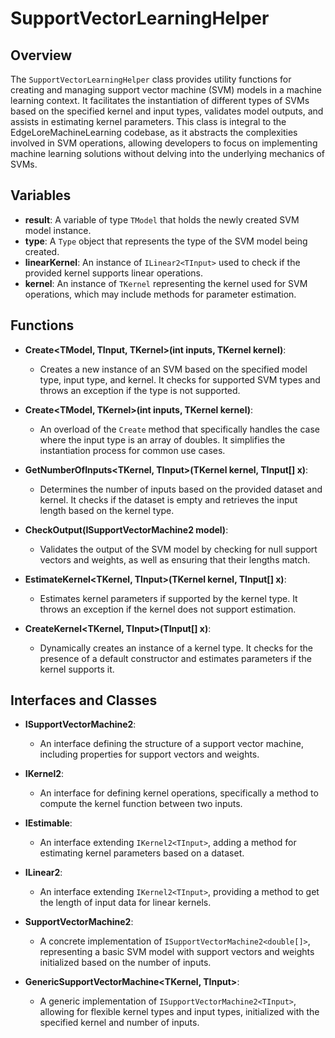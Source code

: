 # SupportVectorLearningHelper

## Overview
The `SupportVectorLearningHelper` class provides utility functions for creating and managing support vector machine (SVM) models in a machine learning context. It facilitates the instantiation of different types of SVMs based on the specified kernel and input types, validates model outputs, and assists in estimating kernel parameters. This class is integral to the EdgeLoreMachineLearning codebase, as it abstracts the complexities involved in SVM operations, allowing developers to focus on implementing machine learning solutions without delving into the underlying mechanics of SVMs.

## Variables
- **result**: A variable of type `TModel` that holds the newly created SVM model instance.
- **type**: A `Type` object that represents the type of the SVM model being created.
- **linearKernel**: An instance of `ILinear2<TInput>` used to check if the provided kernel supports linear operations.
- **kernel**: An instance of `TKernel` representing the kernel used for SVM operations, which may include methods for parameter estimation.

## Functions
- **Create<TModel, TInput, TKernel>(int inputs, TKernel kernel)**: 
  - Creates a new instance of an SVM based on the specified model type, input type, and kernel. It checks for supported SVM types and throws an exception if the type is not supported.

- **Create<TModel, TKernel>(int inputs, TKernel kernel)**: 
  - An overload of the `Create` method that specifically handles the case where the input type is an array of doubles. It simplifies the instantiation process for common use cases.

- **GetNumberOfInputs<TKernel, TInput>(TKernel kernel, TInput[] x)**: 
  - Determines the number of inputs based on the provided dataset and kernel. It checks if the dataset is empty and retrieves the input length based on the kernel type.

- **CheckOutput<TInput>(ISupportVectorMachine2<TInput> model)**: 
  - Validates the output of the SVM model by checking for null support vectors and weights, as well as ensuring that their lengths match.

- **EstimateKernel<TKernel, TInput>(TKernel kernel, TInput[] x)**: 
  - Estimates kernel parameters if supported by the kernel type. It throws an exception if the kernel does not support estimation.

- **CreateKernel<TKernel, TInput>(TInput[] x)**: 
  - Dynamically creates an instance of a kernel type. It checks for the presence of a default constructor and estimates parameters if the kernel supports it.

## Interfaces and Classes
- **ISupportVectorMachine2<TInput>**: 
  - An interface defining the structure of a support vector machine, including properties for support vectors and weights.

- **IKernel2<TInput>**: 
  - An interface for defining kernel operations, specifically a method to compute the kernel function between two inputs.

- **IEstimable<TInput>**: 
  - An interface extending `IKernel2<TInput>`, adding a method for estimating kernel parameters based on a dataset.

- **ILinear2<TInput>**: 
  - An interface extending `IKernel2<TInput>`, providing a method to get the length of input data for linear kernels.

- **SupportVectorMachine2**: 
  - A concrete implementation of `ISupportVectorMachine2<double[]>`, representing a basic SVM model with support vectors and weights initialized based on the number of inputs.

- **GenericSupportVectorMachine<TKernel, TInput>**: 
  - A generic implementation of `ISupportVectorMachine2<TInput>`, allowing for flexible kernel types and input types, initialized with the specified kernel and number of inputs.